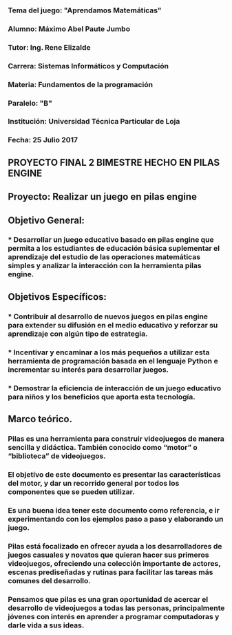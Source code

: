 ### Tema del juego: "Aprendamos Matemáticas"
### Alumno: Máximo Abel Paute Jumbo
### Tutor: Ing. Rene Elizalde
### Carrera: Sistemas Informáticos y Computación
### Materia: Fundamentos de la programación
### Paralelo: "B"
### Institución: Universidad Técnica Particular de Loja
### Fecha: 25 Julio 2017
## PROYECTO FINAL 2 BIMESTRE HECHO EN PILAS ENGINE
## Proyecto: Realizar un juego en pilas engine
## Objetivo General:
### * Desarrollar un juego educativo basado en pilas engine que permita a los estudiantes de educación básica suplementar el aprendizaje del estudio de las operaciones matemáticas simples y analizar la interacción con la herramienta pilas engine.
## Objetivos Específicos:
### * Contribuir al desarrollo de nuevos juegos en pilas engine para extender su difusión en el medio educativo y reforzar su aprendizaje con algún tipo de estrategia.
### * Incentivar y encaminar a los más pequeños a utilizar esta herramienta de programación basada en el lenguaje Python e incrementar su interés para desarrollar juegos.
### * Demostrar la eficiencia de interacción de un juego educativo para niños y los beneficios que aporta esta tecnología.
## Marco teórico.
### Pilas es una herramienta para construir videojuegos de manera sencilla y didáctica. También conocido como “motor” o “biblioteca” de videojuegos.
### El objetivo de este documento es presentar las características del motor, y dar un recorrido general por todos los componentes que se pueden utilizar.
### Es una buena idea tener este documento como referencia, e ir experimentando con los ejemplos paso a paso y elaborando un juego.
### Pilas está focalizado en ofrecer ayuda a los desarrolladores de juegos casuales y novatos que quieran hacer sus primeros videojuegos, ofreciendo una colección importante de actores, escenas prediseñadas y rutinas para facilitar las tareas más comunes del desarrollo.
### Pensamos que pilas es una gran oportunidad de acercar el desarrollo de videojuegos a todas las personas, principalmente jóvenes con interés en aprender a programar computadoras y darle vida a sus ideas.

